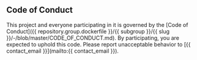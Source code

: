 ## Code of Conduct

This project and everyone participating in it is governed by the [Code of Conduct]({{ repository.group.dockerfile }}/{{ subgroup }}/{{ slug }}/-/blob/master/CODE_OF_CONDUCT.md). By participating, you are expected to uphold this code. Please report unacceptable behavior to [{{ contact_email }}](mailto:{{ contact_email }}).
